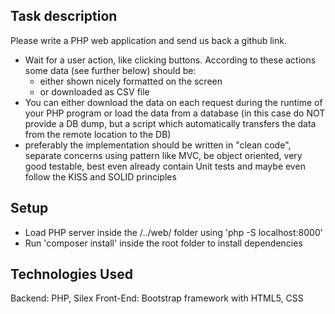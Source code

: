 ## Task description

Please write a PHP web application and send us back a github link.

- Wait for a user action, like clicking buttons. According to these actions some data (see further below) should be:
    - either shown nicely formatted on the screen
    - or downloaded as CSV file
- You can either download the data on each request during the runtime of your PHP program or load the data from a database (in this case do NOT provide a DB dump, but a script which automatically transfers the data from the remote location to the DB)
- preferably the implementation should be written in "clean code", separate concerns using pattern like MVC, be object oriented, very good testable, best even already contain Unit tests and maybe even follow the KISS and SOLID principles

## Setup

* Load PHP server inside the /../web/ folder using 'php -S localhost:8000'
* Run 'composer install' inside the root folder to install dependencies

## Technologies Used

Backend: PHP, Silex
Front-End: Bootstrap framework with HTML5, CSS
